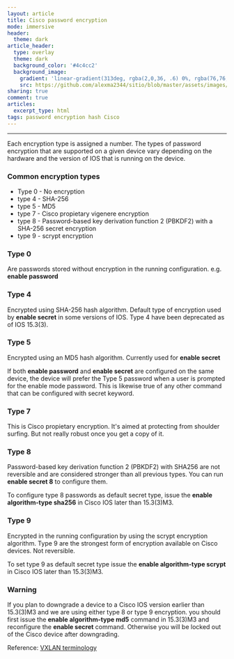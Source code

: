 ```yaml
---
layout: article
title: Cisco password encryption
mode: immersive
header:
  theme: dark
article_header:
  type: overlay
  theme: dark
  background_color: '#4c4cc2'
  background_image:
    gradient: 'linear-gradient(313deg, rgba(2,0,36, .6) 0%, rgba(76,76,194, .6) 47%, rgba(0,212,255, .6) 100%)'
    src: https://github.com/alexma2344/sitio/blob/master/assets/images/rainbows.jpg?raw=true"
sharing: true
comment: true
articles:
  excerpt_type: html
tags: password encryption hash Cisco
---
```


<!--more-->

---

Each encryption type is assigned a number. The types of password encryption that are supported on a given device vary depending on the hardware and the version of IOS that is running on the device. 

### Common encryption types

- Type 0 - No encryption
- type 4 - SHA-256
- type 5 - MD5
- type 7 - Cisco propietary vigenere encryption
- type 8 - Password-based key derivation function 2 (PBKDF2) with a SHA-256 secret encryption
- type 9 - scrypt encryption


### Type 0

Are passwords stored without encryption in the running configuration. e.g. **enable password** 


### Type 4

Encrypted using SHA-256 hash algorithm. Default type of encryption used by **enable secret** in some versions of IOS.
Type 4 have been deprecated as of IOS 15.3(3).


### Type 5

Encrypted using an MD5 hash algorithm. Currently used for **enable secret**

If both **enable password** and **enable secret** are configured on the same device, the device will prefer the Type 5 password when a user is prompted for the enable mode password. This is likewise true of any other command that can be configured with secret keyword.


### Type 7

This is Cisco propietary encryption. It's aimed at protecting from shoulder surfing. But not really robust once you get a copy of it.

### Type 8

Password-based key derivation function 2 (PBKDF2) with SHA256 are not reversible and are considered stronger than all previous types. You can run **enable secret 8** to configure them.

To configure type 8 passwords as default secret type, issue the **enable algorithm-type sha256** in Cisco IOS later than 15.3(3)M3.


### Type 9
Encrypted in the running configuration by using the scrypt encryption algorithm. Type 9 are the strongest form of encryption available on Cisco devices. Not reversible.

To set type 9 as default secret type issue the **enable algorithm-type scrypt** in Cisco IOS later than 15.3(3)M3.

### Warning

If you plan to downgrade a device to a Cisco IOS version earlier than 15.3(3)M3 and we are using either type 8 or type 9 encryption. you should first issue the **enable algorithm-type md5** command in 15.3(3)M3 and reconfigure the **enable secret** command. Otherwise you will be locked out of the Cisco device after downgrading.




Reference: [VXLAN terminology](https://www.cisco.com/c/en/us/support/docs/switches/nexus-9000-series-switches/118978-config-vxlan-00.html#anc5)
